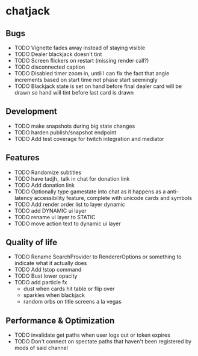 # chatjack

## Bugs

- TODO Vignette fades away instead of staying visible
- TODO Dealer blackjack doesn't tint
- TODO Screen flickers on restart (missing render call?)
- TODO disconnected caption
- TODO Disabled timer zoom in, until I can fix the fact that angle increments based on start time not phase start seemingly
- TODO Blackjack state is set on hand before final dealer card will be drawn so hand will tint before last card is drawn

## Development

- TODO make snapshots during big state changes
- TODO harden publish/snapshot endpoint
- TODO Add test coverage for twitch integration and mediator

## Features

- TODO Randomize subtitles
- TODO have tadjh\_ talk in chat for donation link
- TODO Add donation link
- TODO Optionally type gamestate into chat as it happens as a anti-latency accessibility feature, complete with unicode cards and symbols
- TODO Add render order list to layer dynamic
- TODO add DYNAMIC ui layer
- TODO rename ui layer to STATIC
- TODO move action text to dynamic ui layer

## Quality of life

- TODO Rename SearchProvider to RendererOptions or something to indicate what it actually does
- TODO Add !stop command
- TODO Bust lower opacity
- TODO add particle fx
  - dust when cards hit table or flip over
  - sparkles when blackjack
  - random orbs on title screens a la vegas

## Performance & Optimization

- TODO invalidate get paths when user logs out or token expires
- TODO Don't connect on spectate paths that haven't been registered by mods of said channel
